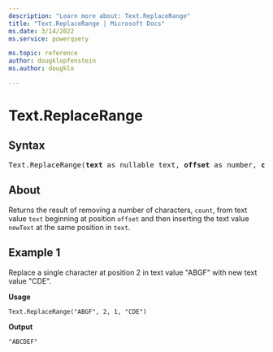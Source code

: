 ```yaml
---
description: "Learn more about: Text.ReplaceRange"
title: "Text.ReplaceRange | Microsoft Docs"
ms.date: 3/14/2022
ms.service: powerquery

ms.topic: reference
author: dougklopfenstein
ms.author: dougklo

---
```

# Text.ReplaceRange

## Syntax

<pre>
Text.ReplaceRange(<b>text</b> as nullable text, <b>offset</b> as number, <b>count</b> as number, <b>newText</b> as text) as nullable text
</pre>
  
## About

Returns the result of removing a number of characters, `count`, from text value `text` beginning at position `offset` and then inserting the text value `newText` at the same position in `text`.

## Example 1

Replace a single character at position 2 in text value "ABGF" with new text value "CDE".

**Usage**

```powerquery-m
Text.ReplaceRange("ABGF", 2, 1, "CDE")
```

**Output**

`"ABCDEF"`
